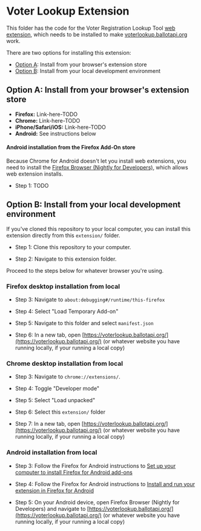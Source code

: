 # Voter Lookup Extension

This folder has the code for the Voter Registration Lookup Tool [web extension](https://developer.mozilla.org/en-US/docs/Mozilla/Add-ons), which needs to be installed to make [voterlookup.ballotapi.org](https://voterlookup.ballotapi.org/) work.

There are two options for installing this extension:
* [Option A](#TODO): Install from your browser's extension store
* [Option B](#TODO): Install from your local development environment

## Option A: Install from your browser's extension store

* **Firefox:** Link-here-TODO
* **Chrome:** Link-here-TODO
* **iPhone/Safari/iOS:** Link-here-TODO
* **Android:** See instructions below

#### Android installation from the Firefox Add-On store

Because Chrome for Android doesn't let you install web extensions, you need to install the [Firefox Browser (Nightly for Developers)](https://play.google.com/store/apps/details?id=org.mozilla.fenix&gl=US), which allows web extension installs.

* Step 1: TODO

## Option B: Install from your local development environment

If you've cloned this repository to your local computer, you can install this extension directly from this `extension/` folder.

* Step 1: Clone this repository to your computer.

* Step 2: Navigate to this extension folder.

Proceed to the steps below for whatever browser you're using.

### Firefox desktop installation from local

* Step 3: Navigate to `about:debugging#/runtime/this-firefox`

* Step 4: Select "Load Temporary Add-on"

* Step 5: Navigate to this folder and select `manifest.json`

* Step 6: In a new tab, open [https://voterlookup.ballotapi.org/](https://voterlookup.ballotapi.org/) (or whatever website you have running locally, if your running a local copy)

### Chrome desktop installation from local

* Step 3: Navigate to `chrome://extensions/`.

* Step 4: Toggle "Developer mode"

* Step 5: Select "Load unpacked"

* Step 6: Select this `extension/` folder

* Step 7: In a new tab, open [https://voterlookup.ballotapi.org/](https://voterlookup.ballotapi.org/) (or whatever website you have running locally, if your running a local copy)

### Android installation from local

* Step 3: Follow the Firefox for Android instructions to [Set up your computer to install Firefox for Android add-ons](https://extensionworkshop.com/documentation/develop/developing-extensions-for-firefox-for-android/#set-up-your-computer-and-android-emulator-or-device)

* Step 4: Follow the Firefox for Android instructions to [Install and run your extension in Firefox for Android](https://extensionworkshop.com/documentation/develop/developing-extensions-for-firefox-for-android/#install-and-run-your-extension-in-firefox-for-android)

* Step 5: On your Android device, open Firefox Browser (Nightly for Developers) and navigate to [https://voterlookup.ballotapi.org/](https://voterlookup.ballotapi.org/) (or whatever website you have running locally, if your running a local copy)

